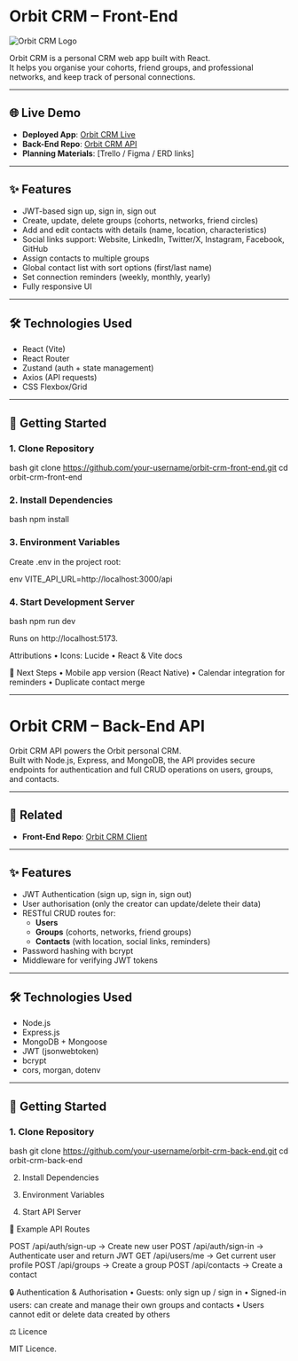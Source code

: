 # Orbit CRM – Front-End

![Orbit CRM Logo](./src/assets/orbit-logo.png)

Orbit CRM is a personal CRM web app built with React.  
It helps you organise your cohorts, friend groups, and professional networks, and keep track of personal connections.

---

## 🌐 Live Demo

- **Deployed App**: [Orbit CRM Live](https://your-deployed-app-link.com)  
- **Back-End Repo**: [Orbit CRM API](https://github.com/Snowflaker1080/OrbitCRM/tree/main/CRM-express-api-back-end)  
- **Planning Materials**: [Trello / Figma / ERD links]

---

## ✨ Features

- JWT-based sign up, sign in, sign out  
- Create, update, delete groups (cohorts, networks, friend circles)  
- Add and edit contacts with details (name, location, characteristics)  
- Social links support: Website, LinkedIn, Twitter/X, Instagram, Facebook, GitHub  
- Assign contacts to multiple groups  
- Global contact list with sort options (first/last name)  
- Set connection reminders (weekly, monthly, yearly)  
- Fully responsive UI  

---

## 🛠 Technologies Used

- React (Vite)  
- React Router  
- Zustand (auth + state management)  
- Axios (API requests)  
- CSS Flexbox/Grid  

---

## 🚀 Getting Started

### 1. Clone Repository

bash
git clone https://github.com/your-username/orbit-crm-front-end.git
cd orbit-crm-front-end

### 2. Install Dependencies

bash
npm install

### 3. Environment Variables

Create .env in the project root:

env
VITE_API_URL=http://localhost:3000/api

### 4. Start Development Server

bash
npm run dev

Runs on http://localhost:5173.

Attributions
	•	Icons: Lucide
	•	React & Vite docs

📌 Next Steps
	•	Mobile app version (React Native)
	•	Calendar integration for reminders
	•	Duplicate contact merge

 ---


# Orbit CRM – Back-End API

Orbit CRM API powers the Orbit personal CRM.  
Built with Node.js, Express, and MongoDB, the API provides secure endpoints for authentication and full CRUD operations on users, groups, and contacts.

---

## 🔗 Related

- **Front-End Repo**: [Orbit CRM Client](CRM-react-front-end)

---

## ✨ Features

- JWT Authentication (sign up, sign in, sign out)  
- User authorisation (only the creator can update/delete their data)  
- RESTful CRUD routes for:  
  - **Users**  
  - **Groups** (cohorts, networks, friend groups)  
  - **Contacts** (with location, social links, reminders)  
- Password hashing with bcrypt  
- Middleware for verifying JWT tokens  

---

## 🛠 Technologies Used

- Node.js  
- Express.js  
- MongoDB + Mongoose  
- JWT (jsonwebtoken)  
- bcrypt  
- cors, morgan, dotenv  

---

## 🚀 Getting Started

### 1. Clone Repository

bash
git clone https://github.com/your-username/orbit-crm-back-end.git
cd orbit-crm-back-end

2. Install Dependencies

3. Environment Variables

4. Start API Server

📡 Example API Routes

POST /api/auth/sign-up → Create new user
POST /api/auth/sign-in → Authenticate user and return JWT
GET /api/users/me → Get current user profile
POST /api/groups → Create a group
POST /api/contacts → Create a contact

🔒 Authentication & Authorisation
	•	Guests: only sign up / sign in
	•	Signed-in users: can create and manage their own groups and contacts
	•	Users cannot edit or delete data created by others

⚖️ Licence

MIT Licence.

